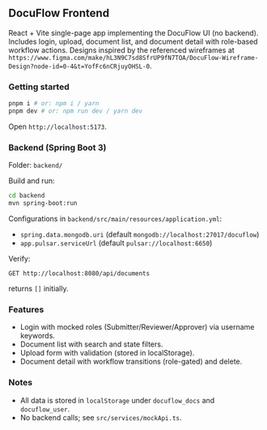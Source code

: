 ## DocuFlow Frontend

React + Vite single-page app implementing the DocuFlow UI (no backend). Includes login, upload, document list, and document detail with role-based workflow actions. Designs inspired by the referenced wireframes at `https://www.figma.com/make/hL3N9C7sd8SfrUP9fN7TOA/DocuFlow-Wireframe-Design?node-id=0-4&t=YofFc6nCRjuyOHSL-0`.

### Getting started

```bash
pnpm i # or: npm i / yarn
pnpm dev # or: npm run dev / yarn dev
```

Open `http://localhost:5173`.

### Backend (Spring Boot 3)

Folder: `backend/`

Build and run:

```bash
cd backend
mvn spring-boot:run
```

Configurations in `backend/src/main/resources/application.yml`:
- `spring.data.mongodb.uri` (default `mongodb://localhost:27017/docuflow`)
- `app.pulsar.serviceUrl` (default `pulsar://localhost:6650`)

Verify:
```
GET http://localhost:8080/api/documents
```
returns `[]` initially.

### Features
- Login with mocked roles (Submitter/Reviewer/Approver) via username keywords.
- Document list with search and state filters.
- Upload form with validation (stored in localStorage).
- Document detail with workflow transitions (role-gated) and delete.

### Notes
- All data is stored in `localStorage` under `docuflow_docs` and `docuflow_user`.
- No backend calls; see `src/services/mockApi.ts`.



